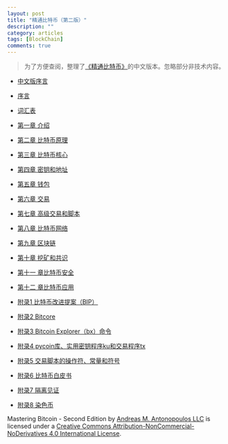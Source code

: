 ```yaml
---
layout: post
title: "精通比特币（第二版）"
description: ""
category: articles
tags: [BlockChain]
comments: true
---
```


> 为了方便查阅，整理了[《精通比特币》](https://github.com/tianmingyun/MasterBitcoin2CN)的中文版本。忽略部分非技术内容。

- [中文版序言]()

- [序言]()

- [词汇表]()

- [第一章 介绍]()

- [第二章 比特币原理]()

- [第三章 比特币核心]()

- [第四章 密钥和地址]()

- [第五章 钱包]()

- [第六章 交易]()

- [第七章 高级交易和脚本]()

- [第八章 比特币网络]()

- [第九章 区块链]()

- [第十章 挖矿和共识]()

- [第十一 章比特币安全]()

- [第十二 章比特币应用]()

- [附录1 比特币改进提案（BIP）]()

- [附录2 Bitcore]()

- [附录3 Bitcoin Explorer（bx）命令]()

- [附录4 pycoin库、实用密钥程序ku和交易程序tx]()

- [附录5 交易脚本的操作符、常量和符号]()

- [附录6 比特币白皮书]()

- [附录7 隔离见证]()

- [附录8 染色币]()






















Mastering Bitcoin - Second Edition by [Andreas M. Antonopoulos LLC](https://antonopoulos.com/) is licensed under a [Creative Commons Attribution-NonCommercial-NoDerivatives 4.0 International License](http://creativecommons.org/licenses/by-nc-nd/4.0/).
